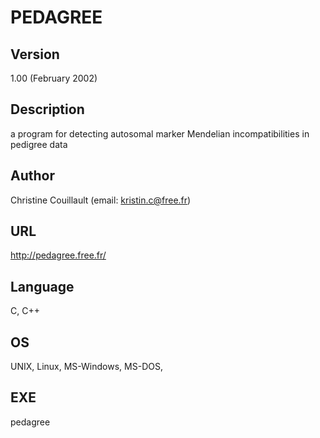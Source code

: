 # PEDAGREE

## Version
1.00 (February 2002)

## Description
a program for detecting autosomal marker Mendelian incompatibilities in pedigree data

## Author
Christine Couillault (email: kristin.c@free.fr)

## URL
http://pedagree.free.fr/

## Language
C, C++

## OS
UNIX, Linux, MS-Windows, MS-DOS,

## EXE
pedagree